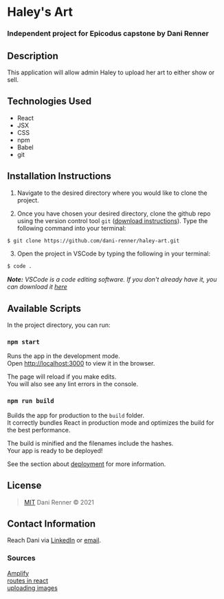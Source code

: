 
# Haley's Art

### Independent project for Epicodus capstone by Dani Renner

## Description

This application will allow admin Haley to upload her art to either show or sell.

## Technologies Used

* React
* JSX
* CSS
* npm
* Babel
* git

## Installation Instructions
1. Navigate to the desired directory where you would like to clone the project.

2. Once you have chosen your desired directory, clone the github repo using the version control tool `git` (<a href="https://www.learnhowtoprogram.com/introduction-to-programming/getting-started-with-intro-to-programming/git-and-github">download instructions</a>). Type the following command into your terminal:
```bash
$ git clone https://github.com/dani-renner/haley-art.git
```
3. Open the project in VSCode by typing the following in your terminal:

``` bash
$ code .
```
_**Note:** VSCode is a code editing software. If you don't already have it, you can download it <a href="https://code.visualstudio.com/">here</a>_

## Available Scripts

In the project directory, you can run:

### `npm start`

Runs the app in the development mode.\
Open [http://localhost:3000](http://localhost:3000) to view it in the browser.

The page will reload if you make edits.\
You will also see any lint errors in the console.

### `npm run build`

Builds the app for production to the `build` folder.\
It correctly bundles React in production mode and optimizes the build for the best performance.

The build is minified and the filenames include the hashes.\
Your app is ready to be deployed!

See the section about [deployment](https://facebook.github.io/create-react-app/docs/deployment) for more information.

## License
> [MIT](https://opensource.org/licenses/MIT) 
> Dani Renner &copy; 2021  

## Contact Information

Reach Dani via <a href="https://www.linkedin.com/in/dani-renner/" target="_blank">LinkedIn</a> or <a href="mailto:danijrenner@gmail.com" target="_blank">email</a></li>.  

### Sources

<a href="https://aws.amazon.com/amplify/hosting/" target="_blank">Amplify</a> <br />
<a href="https://www.digitalocean.com/community/tutorials/how-to-handle-routing-in-react-apps-with-react-router" target="_blank">routes in react</a> <br />
<a href="https://www.youtube.com/watch?v=8r1Pb6Ja90o&t=1180s&ab_channel=HongLy" target="_blank">uploading images</a><br />